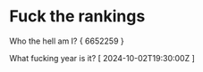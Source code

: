 # Fuck the rankings

Who the hell am I?
{ 6652259 }

What fucking year is it?
[ 2024-10-02T19:30:00Z ]
